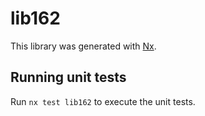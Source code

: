 # lib162

This library was generated with [Nx](https://nx.dev).

## Running unit tests

Run `nx test lib162` to execute the unit tests.
